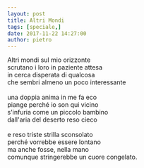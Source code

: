 ```yaml
---
layout: post
title: Altri Mondi
tags: [speciale,]
date: 2017-11-22 14:27:00
author: pietro
---
```

Altri mondi sul mio orizzonte<br/>scrutano i loro in paziente attesa<br/>in cerca disperata di qualcosa<br/>che sembri almeno un poco interessante<br/><br/>una doppia anima in me fa eco<br/>piange perché io son qui vicino<br/>s'infuria come un piccolo bambino<br/>dall'aria del deserto reso cieco<br/><br/>e reso triste strilla sconsolato<br/>perché vorrebbe essere lontano<br/>ma anche fosse, nella mano<br/>comunque stringerebbe un cuore congelato.
